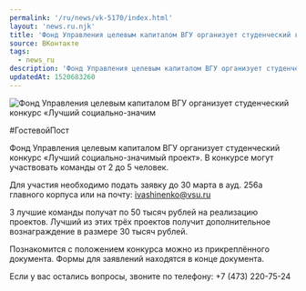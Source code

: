 ```yaml
---
permalink: '/ru/news/vk-5170/index.html'
layout: 'news.ru.njk'
title: 'Фонд Управления целевым капиталом ВГУ организует студенческий конкурс «Лучший социально-значим'
source: ВКонтакте
tags:
  - news_ru
description: 'Фонд Управления целевым капиталом ВГУ организует студенческий конкурс «Лучший социально-значим'
updatedAt: 1520683260
---
```

![Фонд Управления целевым капиталом ВГУ организует студенческий конкурс «Лучший социально-значим](https://sun9-53.userapi.com/impf/c840627/v840627792/634f5/l3jhi4fV0gs.jpg?size=1280x853&quality=96&sign=b71b15088ada479e354205877be6045b&c_uniq_tag=xxjU_EouWh7OcC2YWtAyYDao5KjdetXDRfuhHEFZ9DU&type=album)

#ГостевойПост

Фонд Управления целевым капиталом ВГУ организует студенческий конкурс «Лучший социально-значимый проект». В конкурсе могут участвовать команды от 2 до 5 человек.

Для участия необходимо подать заявку до 30 марта в ауд. 256а главного корпуса или на почту: ivashinenko@vsu.ru

3 лучшие команды получат по 50 тысяч рублей на реализацию проектов. Лучший из этих трёх проектов получит дополнительное вознаграждение в размере 30 тысяч рублей.

Познакомится с положением конкурса можно из прикреплённого документа. Формы для заявлений находятся в конце документа.

Если у вас остались вопросы, звоните по телефону: +7 (473) 220-75-24
